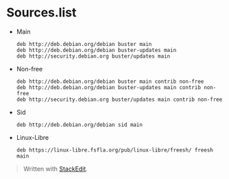 
# Sources.list

- Main


      deb http://deb.debian.org/debian buster main
      deb http://deb.debian.org/debian buster-updates main
      deb http://security.debian.org buster/updates main

- Non-free


      deb http://deb.debian.org/debian buster main contrib non-free
      deb http://deb.debian.org/debian buster-updates main contrib non-free
      deb http://security.debian.org buster/updates main contrib non-free

- Sid

      deb http://deb.debian.org/debian sid main
      
- Linux-Libre

      deb https://linux-libre.fsfla.org/pub/linux-libre/freesh/ freesh main


> Written with [StackEdit](https://stackedit.io/).

